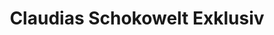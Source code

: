 ---
title: "Claudias Schokowelt Exklusiv"
url: /schweinfurt/claudias-schokowelt-exklusiv/
shop: Süßwaren
---